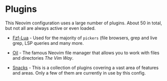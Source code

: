 # Plugins
This Neovim configuration uses a large number of plugins. About 50 in total, but not all are always 
active or even loaded.

- [Fzf-Lua](fzf.md) - Used for the majority of `pickers` (file browsers, grep and live grep, 
     LSP queries and many more.

- [Oil](oil.md) - The famous Neovim file manager that allows you to work with files and 
     directories *The Vim Way*.

- [Snacks](snacks.md) - This is a collection of plugins covering a vast area of features and 
     areas. Only a few of them are currently in use by this config.
